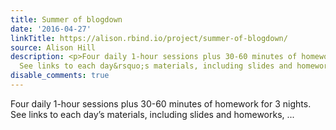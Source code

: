 ```yaml
---
title: Summer of blogdown
date: '2016-04-27'
linkTitle: https://alison.rbind.io/project/summer-of-blogdown/
source: Alison Hill
description: <p>Four daily 1-hour sessions plus 30-60 minutes of homework for 3 nights.
  See links to each day&rsquo;s materials, including slides and homeworks, ...
disable_comments: true
---
```

<p>Four daily 1-hour sessions plus 30-60 minutes of homework for 3 nights. See links to each day&rsquo;s materials, including slides and homeworks, ...